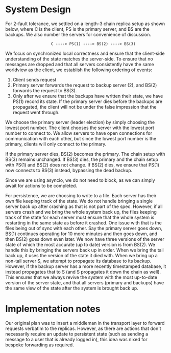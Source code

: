 # System Design

For 2-fault tolerance, we settled on a length-3 chain replica setup as shown below,
where C is the client, PS is the primary server, and BS are the backups. We also
number the servers for convenience of discussion.

                        C ----> PS(1) ----> BS(2) ----> BS(3)

We focus on synchronized local correctness and ensure that the client-side understanding
of the state matches the server-side.
To ensure that no messages are dropped and that all servers consistently have the same
worldview as the client, we establish the following ordering of events:

1. Client sends request
2. Primary server forwards the request to backup server (2), and BS(2) forwards the request
to BS(3).
3. Only after we ensure that the backups have written their state, we have PS(1) record its
state. If the primary server dies before the backups are propagated, the client will not be 
under the false impression that the request went through.

We choose the primary server (leader election) by simply choosing the lowest port number. 
The client chooses the server with the lowest port number to connect to.
We allow servers to have open connections for communication with each other, but since 
the lowest port number is the primary, clients will only connect to the primary.

If the primary server dies, BS(2) becomes the primary. The chain setup with BS(3) remains unchanged.
If BS(3) dies, the primary and the chain setup with PS(1) and BS(2) does not change.
If BS(2) dies, we ensure that PS(1) now connects to BS(3) instead, bypassing the dead backup.

Since we are using asyncio, we do not need to block, as we can simply await for actions to be 
completed.

For persistence, we are choosing to write to a file. Each server has their own file
keeping track of the state. We do not handle bringing a single server back up after 
crashing as that is not part of the spec. However, if all servers crash and we bring the whole 
system back up, the files keeping track of the state for each server must ensure that the 
whole system is restarting in the same state as before it crashed. One issue with that 
is the files being out of sync with each other. Say the primary server goes down, 
BS(1) continues operating for 10 more minutes and then goes down, and then BS(2) goes down 
even later. We now have three versions of the server state of which the most accurate (up to 
date) version is from BS(2). We handle this by bringing the servers back up in order. When we 
bring the tail back up, it uses the version of the state it died with. When we bring up a non-tail 
server S, we attempt to propagate its database to its backup. However, if the backup server has a
more recently timestamped database, it instead propagates that to S (and S propagates it down 
the chain as well). This ensures that we always revive the system with the most up-to-date version 
of the server state, and that all servers (primary and backups) have the same view of the state 
after the system is brought back up.

# Implementation notes

Our original plan was to insert a middleman in the transport layer to forward requests
verbatim to the replicas. However, as there are actions that don't necessarily require
an update to persistent state (such as sending a message to a user that is already logged in),
this idea was nixed for bespoke forwarding as required.
